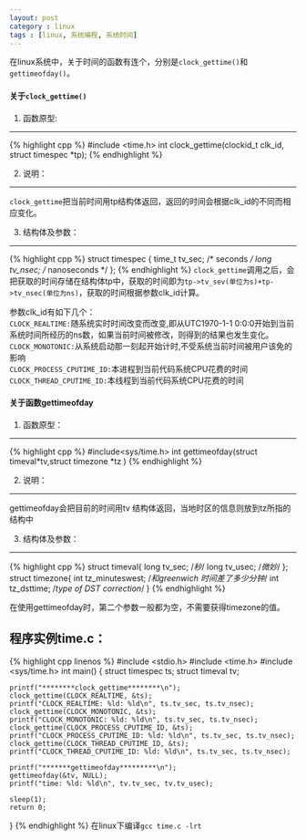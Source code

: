```yaml
---
layout: post
category : linux
tags : [linux, 系统编程, 系统时间]
---
```


在linux系统中，关于时间的函数有连个，分别是`clock_gettime()`和`gettimeofday()`。

#### 关于`clock_gettime()`

1. 函数原型:    
------
{% highlight cpp %}
#include <time.h>
int clock_gettime(clockid_t clk_id, struct timespec *tp);
{% endhighlight %}

2. 说明：    
------
`clock_gettime`把当前时间用tp结构体返回，返回的时间会根据clk_id的不同而相应变化。

3. 结构体及参数：
------
{% highlight cpp %}
struct timespec {
    time_t   tv_sec;        /* seconds */
    long     tv_nsec;       /* nanoseconds */
};
{% endhighlight %}
`clock_gettime`调用之后，会把获取的时间存储在结构体tp中，获取的时间即为`tp->tv_sev(单位为s)+tp->tv_nsec(单位为ns)`，获取的时间根据参数clk_id计算。

参数clk_id有如下几个：    
`CLOCK_REALTIME:`随系统实时时间改变而改变,即从UTC1970-1-1 0:0:0开始到当前系统时间所经历的ns数，如果当前时间被修改，则得到的结果也发生变化。    
`CLOCK_MONOTONIC:`从系统启动那一刻起开始计时,不受系统当前时间被用户该免的影响    
`CLOCK_PROCESS_CPUTIME_ID:`本进程到当前代码系统CPU花费的时间    
`CLOCK_THREAD_CPUTIME_ID:`本线程到当前代码系统CPU花费的时间    

#### 关于函数gettimeofday

1. 函数原型：
------
{% highlight cpp %}
#include<sys/time.h>
int gettimeofday(struct  timeval*tv,struct  timezone *tz )
{% endhighlight %}

2. 说明：
------
gettimeofday会把目前的时间用tv 结构体返回，当地时区的信息则放到tz所指的结构中

3. 结构体及参数：
------
{% highlight cpp %}
struct  timeval{
    long  tv_sec;    /*秒*/
    long  tv_usec;   /*微妙*/
};
struct  timezone{
    int tz_minuteswest;     /*和greenwich 时间差了多少分钟*/
    int tz_dsttime;         /*type of DST correction*/
}
{% endhighlight %}

在使用gettimeofday时，第二个参数一般都为空，不需要获得timezone的值。

程序实例time.c：
------
{% highlight cpp linenos %}
#include <stdio.h>
#include <time.h>
#include <sys/time.h>
int main()
{
    struct timespec ts;
    struct timeval tv;
    
    printf("********clock_gettime********\n");
    clock_gettime(CLOCK_REALTIME, &ts);
    printf("CLOCK_REALTIME: %ld: %ld\n", ts.tv_sec, ts.tv_nsec);
    clock_gettime(CLOCK_MONOTONIC, &ts);
    printf("CLOCK_MONOTONIC: %ld: %ld\n", ts.tv_sec, ts.tv_nsec);
    clock_gettime(CLOCK_PROCESS_CPUTIME_ID, &ts);
    printf("CLOCK_PROCESS_CPUTIME_ID: %ld: %ld\n", ts.tv_sec, ts.tv_nsec);
    clock_gettime(CLOCK_THREAD_CPUTIME_ID, &ts);
    printf("CLOCK_THREAD_CPUTIME_ID: %ld: %ld\n", ts.tv_sec, ts.tv_nsec);

    printf("*******gettimeofday*********\n");
    gettimeofday(&tv, NULL);
    printf("time: %ld: %ld\n", tv.tv_sec, tv.tv_usec);

    sleep(1);
    return 0;
}
{% endhighlight %}
在linux下编译`gcc time.c -lrt`

